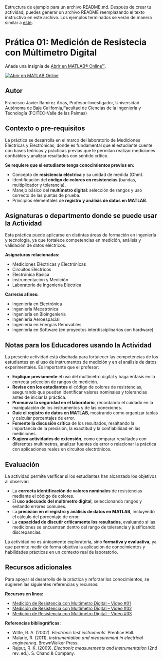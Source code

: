 Estructura de ejemplo para un archivo README.md. Después de crear tu actividad, puedes generar un archivo README reemplazando el texto instructivo en este archivo. Los ejemplos terminados se verán de manera similar a [este](https://github.com/MathWorks-Teaching-Resources/Calculus-Derivatives_es).
# Prática 01: Medición de Resistecia con Múltimetro Digital

Añade una insignia de [Abrir en MATLAB&reg; Online&trade;](https://www.mathworks.com/products/matlab-online/git.html).

[![Abrir en MATLAB Online](https://www.mathworks.com/images/responsive/global/open-in-matlab-online.svg)](https://matlab.mathworks.com/open/github/v1?repo=MathWorks-Teaching-Resources/Taller-para-Educadores-de-MATLAB)
<!-- Agrega el icono de "File Exchange" al README si este repositorio también aparece en File Exchange mediante la función "Connect to GitHub" -->
<!-- Agrega el icono de "Abrir en MATLAB Online" al README para abrir un archivo específico en MATLAB Online -->

## Autor
Francisco Javier Ramírez Arias, Profesor-Investigador, Universidad Autónoma de Baja California,Facultad de Ciencias de la Ingeniería y Tecnología (FCITEC-Valle de las Palmas)

## Contexto o pre-requisitos
La práctica se desarrolla en el marco del laboratorio de Mediciones Eléctricas y Electrónicas, donde es fundamental que el estudiante cuente con bases teóricas y prácticas previas que le permitan realizar mediciones confiables y analizar resultados con sentido crítico.

**Se requiere que el estudiante tenga conocimientos previos en:**

 - Concepto de **resistencia eléctrica** y su unidad de medida (Ohm).  
- Identificación del **código de colores en resistencias** (bandas, multiplicador y tolerancia).  
- Manejo básico del **multímetro digital**: selección de rangos y uso correcto de las puntas de prueba.  
- Principios elementales de **registro y análisis de datos en MATLAB**.  

## Asignaturas o departmento donde se puede usar la Actividad
Esta práctica puede aplicarse en distintas áreas de formación en ingeniería y tecnología, ya que fortalece competencias en medición, análisis y validación de datos eléctricos.

**Asignaturas relacionadas:**  
- Mediciones Eléctricas y Electrónicas  
- Circuitos Eléctricos  
- Electrónica Básica  
- Instrumentación y Medición  
- Laboratorio de Ingeniería Eléctrica  

**Carreras afines:**  
- Ingeniería en Electrónica  
- Ingeniería Mecatrónica  
- Ingeniería en Bioingeniería  
- Ingeniería Aeroespacial  
- Ingeniería en Energías Renovables  
- Ingeniería en Software (en proyectos interdisciplinarios con hardware)  


## Notas para los Educadores usando la Actividad
La presente actividad está diseñada para fortalecer las competencias de los estudiantes en el uso de instrumentos de medición y en el análisis de datos experimentales. Es importante que el profesor:  

- **Explique previamente** el uso del multímetro digital y haga énfasis en la correcta selección de rangos de medición.  
- **Revise con los estudiantes** el código de colores de resistencias, asegurando que puedan identificar valores nominales y tolerancias antes de iniciar la práctica.  
- **Promueva la seguridad en el laboratorio**, recordando el cuidado en la manipulación de los instrumentos y de las conexiones.  
- **Guíe el registro de datos en MATLAB**, mostrando cómo organizar tablas y calcular porcentajes de error.  
- **Fomente la discusión crítica** de los resultados, resaltando la importancia de la precisión, la exactitud y la confiabilidad en las mediciones.  
- **Sugiera actividades de extensión**, como comparar resultados con diferentes multímetros, analizar fuentes de error o relacionar la práctica con aplicaciones reales en circuitos electrónicos.  

## Evaluación
La actividad permite verificar si los estudiantes han alcanzado los objetivos al observar:  

- La **correcta identificación de valores nominales** de resistencias mediante el código de colores.  
- El **uso adecuado del multímetro digital**, seleccionando rangos y evitando errores comunes.  
- La **precisión en el registro y análisis de datos en MATLAB**, incluyendo el cálculo del porcentaje de error.  
- La **capacidad de discutir críticamente los resultados**, evaluando si las mediciones se encuentran dentro del rango de tolerancia y justificando discrepancias.  

La actividad no es únicamente exploratoria, sino **formativa y evaluativa**, ya que permite medir de forma objetiva la aplicación de conocimientos y habilidades prácticas en un contexto real de laboratorio.  

## Recursos adicionales
Para apoyar el desarrollo de la práctica y reforzar los conocimientos, se sugieren las siguientes referencias y recursos:  

**Recursos en línea:**  
- [Medición de Resistencia con Multímetro Digital – Video #01](https://www.youtube.com/watch?v=1bohzeqWW8I)  
- [Medición de Resistencia con Multímetro Digital – Video #02](https://www.youtube.com/watch?v=nK1MXBbL1rs)  
- [Medición de Resistencia con Multímetro Digital – Video #03](https://www.youtube.com/watch?v=XQgtIPUVack&t=3s)  

**Referencias bibliográficas:**  
- Witte, R. A. (2002). *Electronic test instruments*. Prentice Hall.  
- Malarić, R. (2011). *Instrumentation and measurement in electrical engineering*. BrownWalker Press.  
- Rajput, R. K. (2009). *Electronic measurements and instrumentation* (2nd rev. ed.). S. Chand & Company.  



